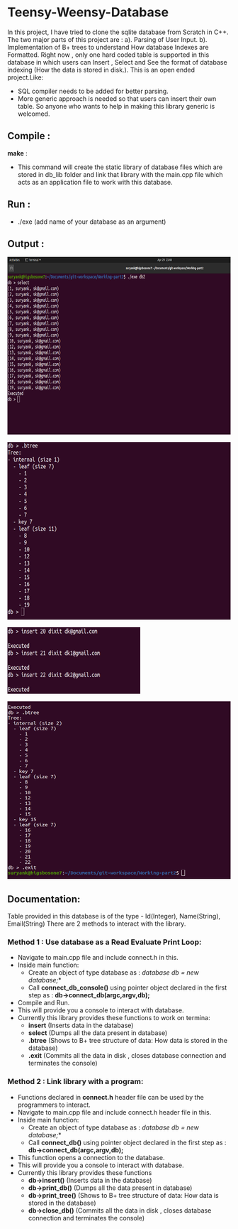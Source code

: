 # Teensy-Weensy-Database
In this project, I have tried to clone the sqlite database from Scratch in C++. The two major parts of this project are : a). Parsing of User Input. b). Implementation of B+ trees to understand How database Indexes are Formatted.
Right now , only one hard coded table is supported in this database in which users can Insert , Select and See the format of database indexing (How the data is stored in disk.).
This is an open ended project.Like:
  - SQL compiler needs to be added for better parsing.
  - More generic approach is needed so that users can insert their own table.
So anyone who wants to help in making this library generic is welcomed. 


## Compile :    
**make** : 
  * This command will create the static library of database files which are stored in db_lib folder and link that library with the main.cpp file which acts as an application file to work with this database.

## Run :
  * ./exe (add name of your database as an argument)


## Output :
<p>
  <img src="Images/s1.png" width="600" height="400">
</p>
<p>
  <img src="Images/s2.png" width="600" height="400">
</p>
<p>
  <img src="Images/s3.png" width="300" height="150">
</p>
<p>
  <img src="Images/s4.png" width="600" height="400">
</p>


## Documentation:
Table provided in this database is of the type - Id(Integer), Name(String), Email(String)
There are 2 methods to interact with the library.

### Method 1 : Use database as a Read Evaluate Print Loop:
  * Navigate to main.cpp file and include connect.h in this.
  * Inside main function:
    * Create an object of type database as : **database* db = new database;**
    * Call **connect_db_console()** using pointer object declared in the first step as : **db->connect_db(argc,argv,db);**
  * Compile and Run.
  * This will provide you a console to interact with database.
  * Currently this library provides these functions to work on termina:
    * **insert**  (Inserts data in the database)
    * **select**  (Dumps all the data present in database)
    * **.btree**  (Shows to B+ tree structure of data: How data is stored in the database)
    * **.exit**   (Commits all the data in disk , closes database connection and terminates the console)

### Method 2 :  Link library with a program:
  * Functions declared in **connect.h** header file can be used by the programmers to interact.
  * Navigate to main.cpp file and include connect.h header file in this.
  * Inside main function:
    * Create an object of type database as : **database* db = new database;**
    * Call **connect_db()** using pointer object declared in the first step as : **db->connect_db(argc,argv,db);**
  * This function opens a connection to the database.
  * This will provide you a console to interact with database.
  * Currently this library provides these functions
    * **db->insert()**  (Inserts data in the database)
    * **db->print_db()**  (Dumps all the data present in database)
    * **db->print_tree()**  (Shows to B+ tree structure of data: How data is stored in the database)
    * **db->close_db()**   (Commits all the data in disk , closes database connection and terminates the console)